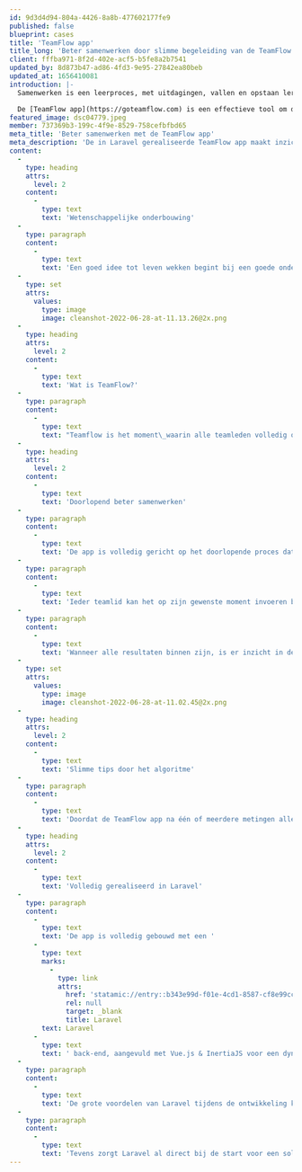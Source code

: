 ```yaml
---
id: 9d3d4d94-804a-4426-8a8b-477602177fe9
published: false
blueprint: cases
title: 'TeamFlow app'
title_long: 'Beter samenwerken door slimme begeleiding van de TeamFlow app'
client: fffba971-8f2d-402e-acf5-b5fe8a2b7541
updated_by: 8d873b47-ad86-4fd3-9e95-27842ea80beb
updated_at: 1656410081
introduction: |-
  Samenwerken is een leerproces, met uitdagingen, vallen en opstaan leren we het steeds beter. Een goede feedback loop is daarin essentieel. Met dit in gedachte hebben [Flow Concepts](https://flowconcepts.nl/) en [Vormkracht10](https://vormkracht10.nl) de handen in één geslagen en een SaaS app ontwikkelt die de teams beter laat samenwerken.

  De [TeamFlow app](https://goteamflow.com) is een effectieve tool om de positiviteit, de creativiteit, werkgeluk en de prestaties van je team te verbeteren.
featured_image: dsc04779.jpeg
member: 737369b3-199c-4f9e-8529-758cefbfbd65
meta_title: 'Beter samenwerken met de TeamFlow app'
meta_description: 'De in Laravel gerealiseerde TeamFlow app maakt inzichtelijk hoe een team beter kan samenwerken'
content:
  -
    type: heading
    attrs:
      level: 2
    content:
      -
        type: text
        text: 'Wetenschappelijke onderbouwing'
  -
    type: paragraph
    content:
      -
        type: text
        text: 'Een goed idee tot leven wekken begint bij een goede onderbouwing. Het unieke van deze tool is het wetenschappelijk gevalideerde Teamflow Model waarin onderlinge verbanden tussen variabelen inzichtelijk worden. Hierdoor kunnen teamleden gezamenlijk verbeteracties of interventies toepassen die zullen leiden tot een gezonder en productiever samenwerkingsklimaat.'
  -
    type: set
    attrs:
      values:
        type: image
        image: cleanshot-2022-06-28-at-11.13.26@2x.png
  -
    type: heading
    attrs:
      level: 2
    content:
      -
        type: text
        text: 'Wat is TeamFlow?'
  -
    type: paragraph
    content:
      -
        type: text
        text: "Teamflow is het moment\_waarin alle teamleden volledig opgaan in\_de samenwerking aan een voor hen betekenisvol\_en uitdagend gemeenschappelijk doel. Ze hebben hebben daarbij het gevoel de situatie meester te zijn en beoordelen de samenwerking achteraf vaak als moeiteloos en voortvarend."
  -
    type: heading
    attrs:
      level: 2
    content:
      -
        type: text
        text: 'Doorlopend beter samenwerken'
  -
    type: paragraph
    content:
      -
        type: text
        text: 'De app is volledig gericht op het doorlopende proces dat hoort bij het beter leren samenwerken. Idealiter wordt iedere 4 tot 6 weken een online en interactieve TeamFlow meting uitgevoerd, waardoor er een duidelijke ontwikkeling te zien is in de wijze waarop de belangrijke factoren en scores zich ontwikkelen.'
  -
    type: paragraph
    content:
      -
        type: text
        text: 'Ieder teamlid kan het op zijn gewenste moment invoeren binnen de gestelde deadline.'
  -
    type: paragraph
    content:
      -
        type: text
        text: 'Wanneer alle resultaten binnen zijn, is er inzicht in de team scores, de ontwikkeling daarvan en worden de verschillen duidelijk door een standaarddeviatie. De app begeleid gebruikers in het lezen van de scores.'
  -
    type: set
    attrs:
      values:
        type: image
        image: cleanshot-2022-06-28-at-11.02.45@2x.png
  -
    type: heading
    attrs:
      level: 2
    content:
      -
        type: text
        text: 'Slimme tips door het algoritme'
  -
    type: paragraph
    content:
      -
        type: text
        text: 'Doordat de TeamFlow app na één of meerdere metingen alle variabelen verzameld en nauwkeurig bijhoud, kan het door een slim algoritme bepalen welke acties een team moet gaan uitvoeren om de TeamFlow score te optimaliseren. Het uiteindelijke doel om beter te leren samenwerken komt zodoende niet alleen dichterbij, maar wordt ook inzichtelijk en visueel gemaakt en zorgt vervolgens voor heldere verbeteracties.'
  -
    type: heading
    attrs:
      level: 2
    content:
      -
        type: text
        text: 'Volledig gerealiseerd in Laravel'
  -
    type: paragraph
    content:
      -
        type: text
        text: 'De app is volledig gebouwd met een '
      -
        type: text
        marks:
          -
            type: link
            attrs:
              href: 'statamic://entry::b343e99d-f01e-4cd1-8587-cf8e99ccec76'
              rel: null
              target: _blank
              title: Laravel
        text: Laravel
      -
        type: text
        text: ' back-end, aangevuld met Vue.js & InertiaJS voor een dynamische front-end.'
  -
    type: paragraph
    content:
      -
        type: text
        text: 'De grote voordelen van Laravel tijdens de ontwikkeling komt tot uiting in de kracht van de achtergrondprocessen (via jobs & queue management) die ervoor zorgen dat complexe taken op de achtergrond kunnen worden uitgevoerd zonder dat de gebruiker hier last van heeft.'
  -
    type: paragraph
    content:
      -
        type: text
        text: 'Tevens zorgt Laravel al direct bij de start voor een solide en veilige basis door te voorzien in de terugkerende functionaliteiten zoals database management, authenticatie en een API waardoor onze developers zich direct op de unieke functionaliteiten van de applicatie konden richten.'
---
```

